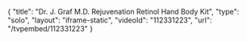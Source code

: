 {
    "title": "Dr. J. Graf M.D. Rejuvenation Retinol Hand   Body Kit",
    "type": "solo",
    "layout": "iframe-static",
    "videoId": "112331223",
    "url": "\/tvpembed\/112331223"
}